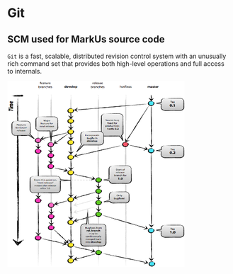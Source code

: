 Git
================

SCM used for MarkUs source code
-------------------------------
`Git` is a fast, scalable, distributed revision control system with an unusually rich command set that provides both high-level operations and full access to internals.

<p><img alt="git-workflow" height="420" width="400" src="git-workflow.png" title="Git Workflow" /></p>
